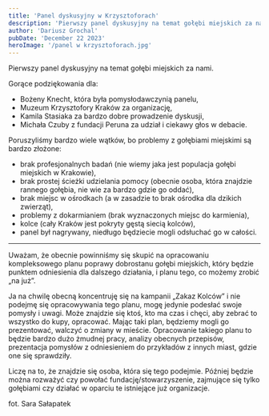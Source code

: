 ```yaml
---
title: 'Panel dyskusyjny w Krzysztoforach'
description: 'Pierwszy panel dyskusyjny na temat gołębi miejskich za nami. Gorące podziękowania dla: Bożeny Knecht, która była pomysłodawczynią panelu, Muzeum Krzysztofory Kraków za organizację, Kamila Stasiaka za bardzo dobre prowadzenie dyskusji i Michała Czuby z fundacji Peruna za udział i ciekawy głos w debacie. '
author: 'Dariusz Grochal'
pubDate: 'December 22 2023'
heroImage: '/panel w krzysztoforach.jpg'
---
```


Pierwszy panel dyskusyjny na temat gołębi miejskich za nami.

Gorące podziękowania dla:

- Bożeny Knecht, która była pomysłodawczynią panelu,
- Muzeum Krzysztofory Kraków za organizację,
- Kamila Stasiaka za bardzo dobre prowadzenie dyskusji,
- Michała Czuby z fundacji Peruna za udział i ciekawy głos w debacie.


Poruszyliśmy bardzo wiele wątków, bo problemy z gołębiami miejskimi są bardzo złożone:
- brak profesjonalnych badań (nie wiemy jaka jest populacja gołębi miejskich w Krakowie),
- brak prostej ścieżki udzielania pomocy (obecnie osoba, która znajdzie rannego gołębia, nie wie za bardzo gdzie go oddać),
- brak miejsc w ośrodkach (a w zasadzie to brak ośrodka dla dzikich zwierząt),
- problemy z dokarmianiem (brak wyznaczonych miejsc do karmienia),
- kolce (cały Kraków jest pokryty gęstą siecią kolców),
- panel był nagrywany, niedługo będziecie mogli odsłuchać go w całości.

---------------------------------

Uważam, że obecnie powinniśmy się skupić na opracowaniu
kompleksowego planu poprawy dobrostanu gołębi miejskich, który będzie punktem odniesienia dla dalszego działania, i planu tego, co możemy zrobić „na już”.

Ja na chwilę obecną koncentruję się na kampanii „Zakaz Kolców” i nie podejmę się opracowywania tego planu, mogę jedynie podesłać swoje pomysły i uwagi. Może znajdzie się ktoś, kto ma czas i chęci, aby zebrać to wszystko do kupy, opracować. Mając taki plan, będziemy mogli go prezentować, walczyć o zmiany w mieście. Opracowanie takiego planu to będzie bardzo dużo żmudnej pracy, analizy obecnych przepisów, prezentacja pomysłów z odniesieniem do przykładów z innych miast, gdzie one się sprawdziły.

Liczę na to, że znajdzie się osoba, która się tego podejmie. Później będzie można rozważyć czy powołać fundację/stowarzyszenie, zajmujące się tylko gołębiami czy działać w oparciu te istniejące już organizacje.

fot. Sara Sałapatek